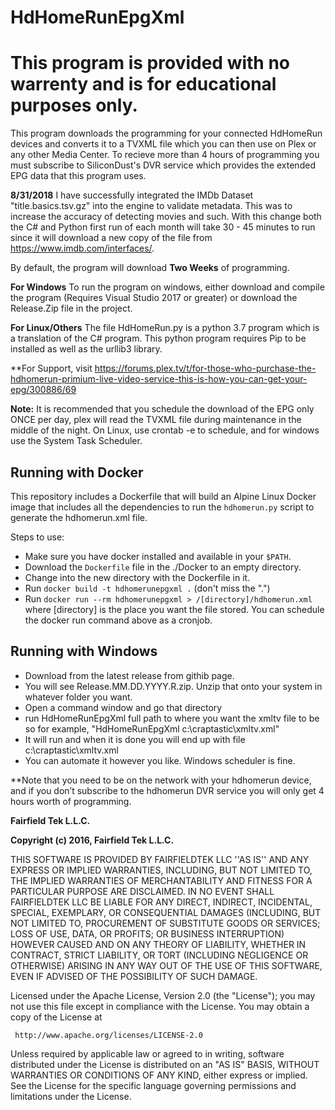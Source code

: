 # HdHomeRunEpgXml #
# This program is provided with no warrenty and is for educational purposes only. #

This program downloads the programming for your connected HdHomeRun devices and converts it to a TVXML file which you can then use on Plex or any other Media Center.  To recieve more than 4 hours of programming you must subscribe to SiliconDust's DVR service which provides the extended EPG data that this program uses.

**8/31/2018**
I have successfully integrated the IMDb Dataset "title.basics.tsv.gz" into the engine to validate metadata.  This was to increase the accuracy of detecting movies and such.  With this change both the C# and Python first run of each month will take 30 - 45 minutes to run since it will download a new copy of the file from https://www.imdb.com/interfaces/.

By default, the program will download **Two Weeks** of programming.

**For Windows**
  To run the program on windows, either download and compile the program (Requires Visual Studio 2017 or greater) or download the Release.Zip file in the project.
  
**For Linux/Others**
  The file HdHomeRun.py is a python 3.7 program which is a translation of the C# program.  This python program requires Pip to be installed as well as the urllib3 library.
 
**For Support, visit https://forums.plex.tv/t/for-those-who-purchase-the-hdhomerun-primium-live-video-service-this-is-how-you-can-get-your-epg/300886/69

**Note:**  It is recommended that you schedule the download of the EPG only ONCE per day, plex will read the TVXML file during maintenance in the middle of the night.  On Linux, use crontab -e to schedule, and for windows use the System Task Scheduler.

## Running with Docker

This repository includes a Dockerfile that will build an Alpine Linux Docker image that includes all the dependencies to run the `hdhomerun.py` script to generate the hdhomerun.xml file.

Steps to use:

* Make sure you have docker installed and available in your `$PATH`.
* Download the `Dockerfile` file in the ./Docker to an empty directory.
* Change into the new directory with the Dockerfile in it.
* Run `docker build -t hdhomerunepgxml .` (don't miss the ".")
* Run `docker run --rm hdhomerunepgxml > /[directory]/hdhomerun.xml` where [directory] is the place you want the file stored.
You can schedule the docker run command above as a cronjob.

## Running with Windows
* Download from the latest release from githib page. 
* You will see Release.MM.DD.YYYY.R.zip. Unzip that onto your system in whatever folder you want. 
* Open a command window and go that directory
* run HdHomeRunEpgXml full path to where you want the xmltv file to be so for example, "HdHomeRunEpgXml c:\craptastic\xmltv.xml"
* It will run and when it is done you will end up with file c:\craptastic\xmltv.xml
* You can automate it however you like. Windows scheduler is fine.

**Note that you need to be on the network with your hdhomerun device, and if you don’t subscribe to the hdhomerun DVR service you will only get 4 hours worth of programming.




**Fairfield Tek L.L.C.**

**Copyright (c) 2016, Fairfield Tek L.L.C.**
  
  
 THIS SOFTWARE IS PROVIDED BY FAIRFIELDTEK LLC ''AS IS'' AND ANY EXPRESS OR IMPLIED WARRANTIES,
 INCLUDING, BUT NOT LIMITED TO, THE IMPLIED WARRANTIES OF MERCHANTABILITY AND FITNESS FOR A PARTICULAR 
 PURPOSE ARE DISCLAIMED. IN NO EVENT SHALL FAIRFIELDTEK LLC BE LIABLE FOR ANY DIRECT, INDIRECT, 
 INCIDENTAL, SPECIAL, EXEMPLARY, OR CONSEQUENTIAL DAMAGES (INCLUDING, BUT NOT LIMITED TO, PROCUREMENT OF 
 SUBSTITUTE GOODS OR SERVICES; LOSS OF USE, DATA, OR PROFITS; OR BUSINESS INTERRUPTION) HOWEVER CAUSED AND 
 ON ANY THEORY OF LIABILITY, WHETHER IN CONTRACT, STRICT LIABILITY, OR TORT (INCLUDING NEGLIGENCE OR 
 OTHERWISE) ARISING IN ANY WAY OUT OF THE USE OF THIS SOFTWARE, EVEN IF ADVISED OF THE POSSIBILITY OF SUCH 
 DAMAGE. 
 
 Licensed under the Apache License, Version 2.0 (the "License");
 you may not use this file except in compliance with the License.
 You may obtain a copy of the License at
 
     http://www.apache.org/licenses/LICENSE-2.0
 
 Unless required by applicable law or agreed to in writing, software
 distributed under the License is distributed on an "AS IS" BASIS,
 WITHOUT WARRANTIES OR CONDITIONS OF ANY KIND, either express or implied.
 See the License for the specific language governing permissions and
 limitations under the License.

